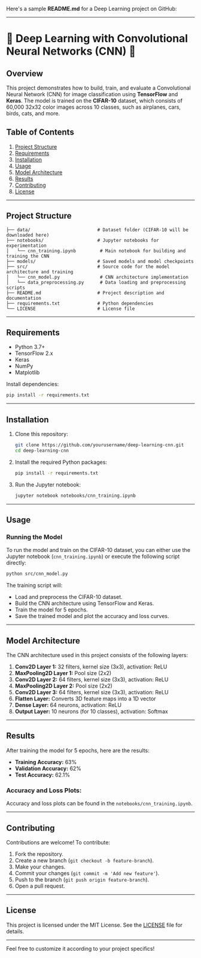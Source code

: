 Here's a sample **README.md** for a Deep Learning project on GitHub:

---

# 🧠 Deep Learning with Convolutional Neural Networks (CNN) 🚀

## Overview
This project demonstrates how to build, train, and evaluate a Convolutional Neural Network (CNN) for image classification using **TensorFlow** and **Keras**. The model is trained on the **CIFAR-10** dataset, which consists of 60,000 32x32 color images across 10 classes, such as airplanes, cars, birds, cats, and more.

## Table of Contents
1. [Project Structure](#project-structure)
2. [Requirements](#requirements)
3. [Installation](#installation)
4. [Usage](#usage)
5. [Model Architecture](#model-architecture)
6. [Results](#results)
7. [Contributing](#contributing)
8. [License](#license)

---

## Project Structure
```
├── data/                         # Dataset folder (CIFAR-10 will be downloaded here)
├── notebooks/                    # Jupyter notebooks for experimentation
│   └── cnn_training.ipynb         # Main notebook for building and training the CNN
├── models/                       # Saved models and model checkpoints
├── src/                          # Source code for the model architecture and training
│   └── cnn_model.py               # CNN architecture implementation
│   └── data_preprocessing.py      # Data loading and preprocessing scripts
├── README.md                     # Project description and documentation
├── requirements.txt              # Python dependencies
└── LICENSE                       # License file
```

---

## Requirements
- Python 3.7+
- TensorFlow 2.x
- Keras
- NumPy
- Matplotlib

Install dependencies:
```bash
pip install -r requirements.txt
```

---

## Installation
1. Clone this repository:
   ```bash
   git clone https://github.com/yourusername/deep-learning-cnn.git
   cd deep-learning-cnn
   ```

2. Install the required Python packages:
   ```bash
   pip install -r requirements.txt
   ```

3. Run the Jupyter notebook:
   ```bash
   jupyter notebook notebooks/cnn_training.ipynb
   ```

---

## Usage
### Running the Model
To run the model and train on the CIFAR-10 dataset, you can either use the Jupyter notebook (`cnn_training.ipynb`) or execute the following script directly:

```bash
python src/cnn_model.py
```

The training script will:
- Load and preprocess the CIFAR-10 dataset.
- Build the CNN architecture using TensorFlow and Keras.
- Train the model for 5 epochs.
- Save the trained model and plot the accuracy and loss curves.

---

## Model Architecture
The CNN architecture used in this project consists of the following layers:

1. **Conv2D Layer 1:** 32 filters, kernel size (3x3), activation: ReLU
2. **MaxPooling2D Layer 1:** Pool size (2x2)
3. **Conv2D Layer 2:** 64 filters, kernel size (3x3), activation: ReLU
4. **MaxPooling2D Layer 2:** Pool size (2x2)
5. **Conv2D Layer 3:** 64 filters, kernel size (3x3), activation: ReLU
6. **Flatten Layer:** Converts 3D feature maps into a 1D vector
7. **Dense Layer:** 64 neurons, activation: ReLU
8. **Output Layer:** 10 neurons (for 10 classes), activation: Softmax

---

## Results
After training the model for 5 epochs, here are the results:

- **Training Accuracy:** 63%
- **Validation Accuracy:** 62%
- **Test Accuracy:** 62.1%

### Accuracy and Loss Plots:
Accuracy and loss plots can be found in the `notebooks/cnn_training.ipynb`.

---

## Contributing
Contributions are welcome! To contribute:
1. Fork the repository.
2. Create a new branch (`git checkout -b feature-branch`).
3. Make your changes.
4. Commit your changes (`git commit -m 'Add new feature'`).
5. Push to the branch (`git push origin feature-branch`).
6. Open a pull request.

---

## License
This project is licensed under the MIT License. See the [LICENSE](LICENSE) file for details.

---

Feel free to customize it according to your project specifics!

